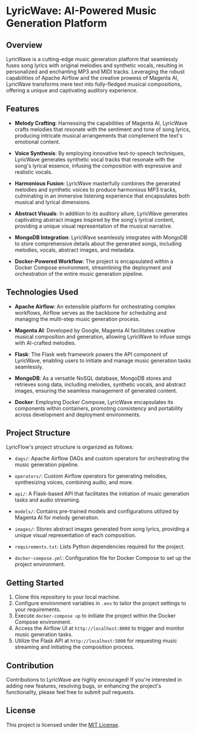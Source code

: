 # LyricWave: AI-Powered Music Generation Platform

## Overview
LyricWave is a cutting-edge music generation platform that seamlessly fuses song lyrics with original melodies and synthetic vocals, resulting in personalized and enchanting MP3 and MIDI tracks. Leveraging the robust capabilities of Apache Airflow and the creative prowess of Magenta AI, LyricWave transforms mere text into fully-fledged musical compositions, offering a unique and captivating auditory experience.

## Features
- **Melody Crafting**: Harnessing the capabilities of Magenta AI, LyricWave crafts melodies that resonate with the sentiment and tone of song lyrics, producing intricate musical arrangements that complement the text's emotional content.

- **Voice Synthesis**: By employing innovative text-to-speech techniques, LyricWave generates synthetic vocal tracks that resonate with the song's lyrical essence, infusing the composition with expressive and realistic vocals.

- **Harmonious Fusion**: LyricWave masterfully combines the generated melodies and synthetic voices to produce harmonious MP3 tracks, culminating in an immersive listening experience that encapsulates both musical and lyrical dimensions.

- **Abstract Visuals**: In addition to its auditory allure, LyricWave generates captivating abstract images inspired by the song's lyrical content, providing a unique visual representation of the musical narrative.

- **MongoDB Integration**: LyricWave seamlessly integrates with MongoDB to store comprehensive details about the generated songs, including melodies, vocals, abstract images, and metadata.

- **Docker-Powered Workflow**: The project is encapsulated within a Docker Compose environment, streamlining the deployment and orchestration of the entire music generation pipeline.

## Technologies Used
- **Apache Airflow**: An extensible platform for orchestrating complex workflows, Airflow serves as the backbone for scheduling and managing the multi-step music generation process.

- **Magenta AI**: Developed by Google, Magenta AI facilitates creative musical composition and generation, allowing LyricWave to infuse songs with AI-crafted melodies.

- **Flask**: The Flask web framework powers the API component of LyricWave, enabling users to initiate and manage music generation tasks seamlessly.

- **MongoDB**: As a versatile NoSQL database, MongoDB stores and retrieves song data, including melodies, synthetic vocals, and abstract images, ensuring the seamless management of generated content.

- **Docker**: Employing Docker Compose, LyricWave encapsulates its components within containers, promoting consistency and portability across development and deployment environments.

## Project Structure
LyricFlow's project structure is organized as follows:

- `dags/`: Apache Airflow DAGs and custom operators for orchestrating the music generation pipeline.

- `operators/`: Custom Airflow operators for generating melodies, synthesizing voices, combining audio, and more.

- `api/`: A Flask-based API that facilitates the initiation of music generation tasks and audio streaming.

- `models/`: Contains pre-trained models and configurations utilized by Magenta AI for melody generation.

- `images/`: Stores abstract images generated from song lyrics, providing a unique visual representation of each composition.

- `requirements.txt`: Lists Python dependencies required for the project.

- `docker-compose.yml`: Configuration file for Docker Compose to set up the project environment.

## Getting Started
1. Clone this repository to your local machine.
2. Configure environment variables in `.env` to tailor the project settings to your requirements.
3. Execute `docker-compose up` to initiate the project within the Docker Compose environment.
4. Access the Airflow UI at `http://localhost:8080` to trigger and monitor music generation tasks.
5. Utilize the Flask API at `http://localhost:5000` for requesting music streaming and initiating the composition process.

## Contribution
Contributions to LyricWave are highly encouraged! If you're interested in adding new features, resolving bugs, or enhancing the project's functionality, please feel free to submit pull requests.

## License
This project is licensed under the [MIT License](LICENSE).
